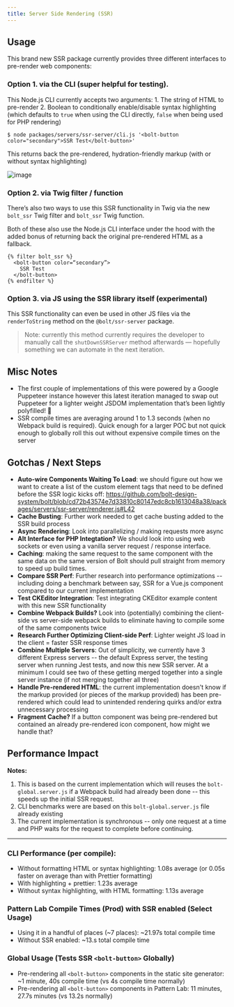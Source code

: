 ```yaml
---
title: Server Side Rendering (SSR)
---
```


## Usage
This brand new SSR package currently provides three different interfaces to pre-render web components:

### Option 1. via the CLI (super helpful for testing). 

This Node.js CLI currently accepts two arguments:
    1. The string of HTML to pre-render
    2. Boolean to conditionally enable/disable syntax highlighting (which defaults to `true` when using the CLI directly, `false` when being used for PHP rendering)

```
$ node packages/servers/ssr-server/cli.js '<bolt-button color="secondary">SSR Test</bolt-button>'
```

This returns back the pre-rendered, hydration-friendly markup (with or without syntax highlighting)

![image](https://user-images.githubusercontent.com/1617209/54199749-1a682600-44a0-11e9-8692-178f81173c44.png)

### Option 2. via Twig filter / function
There’s also two ways to use this SSR functionality in Twig via the new `bolt_ssr` Twig filter and `bolt_ssr` Twig function. 

Both of these also use the Node.js CLI interface under the hood with the added bonus of returning back the original pre-rendered HTML as a fallback.
```
{% filter bolt_ssr %}
  <bolt-button color=“secondary”>
    SSR Test
  </bolt-button>
{% endfilter %}
```

### Option 3. via JS using the SSR library itself (experimental)

This SSR functionality can even be used in other JS files via the `renderToString` method on the `@bolt/ssr-server` package.

> Note: currently this method currently requires the developer to manually call the `shutDownSSRServer` method afterwards — hopefully something we can automate in the next iteration.



## Misc Notes

- The first couple of implementations of this were powered by a Google Puppeteer instance however this latest iteration managed to swap out Puppeteer for a lighter weight JSDOM implementation that’s been lightly polyfilled! 🎉
- SSR compile times are averaging around 1 to 1.3 seconds (when no Webpack build is required). Quick enough for a larger POC but not quick enough to globally roll this out without expensive compile times on the server   


## Gotchas / Next Steps

- **Auto-wire Components Waiting To Load**: we should figure out how we want to create a list of the custom element tags that need to be defined before the SSR logic kicks off: https://github.com/bolt-design-system/bolt/blob/cd72b43574e7d33810c80147edc8cb1613048a38/packages/servers/ssr-server/renderer.js#L42 
- **Cache Busting**: Further work needed to get cache busting added to the SSR build process
- **Async Rendering**: Look into parallelizing / making requests more async
- **Alt Interface for PHP Integtation?** We should look into using web sockets or even using a vanilla server request / response interface.
- **Caching**: making the same request to the same component with the same data on the same version of Bolt should pull straight from memory to speed up build times.
- **Compare SSR Perf**: Further research into performance optimizations -- including doing a benchmark between say, SSR for a Vue.js component compared to our current implementation
- **Test CKEditor Integration**: Test integrating CKEditor example content with this new SSR functionality
- **Combine Webpack Builds?** Look into (potentially) combining the client-side vs server-side webpack builds to eliminate having to compile some of the same components twice
- **Research Further Optimizing Client-side Perf**: Lighter weight JS load in the client = faster SSR response times
- **Combine Multiple Servers**: Out of simplicity, we currently have 3 different Express servers -- the default Express server, the testing server when running Jest tests, and now this new SSR server. At a minimum I could see two of these getting merged together into a single server instance (if not merging together all three)
- **Handle Pre-rendered HTML**: the current implementation doesn't know if the markup provided (or pieces of the markup provided) has been pre-rendered which could lead to unintended rendering quirks and/or extra unnecessary processing 
- **Fragment Cache?** If a button component was being pre-rendered but contained an already pre-rendered icon component, how might we handle that?


## Performance Impact

**Notes:**
1. This is based on the current implementation which will reuses the `bolt-global.server.js` if a Webpack build had already been done -- this speeds up the initial SSR request.
2. CLI benchmarks were are based on this `bolt-global.server.js` file already existing
3. The current implementation is synchronous -- only one request at a time and PHP waits for the request to complete before continuing.

<hr>

### CLI Performance (per compile):
- Without formatting HTML or syntax highlighting: 1.08s average (or 0.05s faster on average than with Prettier formatting)
- With highlighting + prettier: 1.23s average
- Without syntax highlighting, with HTML formatting: 1.13s average

### Pattern Lab Compile Times (Prod) with SSR enabled (Select Usage)
- Using it in a handful of places (~7 places): ~21.97s total compile time
- Without SSR enabled: ~13.s total compile time

### Global Usage (Tests SSR `<bolt-button>` Globally)
- Pre-rendering all `<bolt-button>` components in the static site generator: ~1 minute, 40s compile time (vs 4s compile time normally)
- Pre-rendering all `<bolt-button>` components in Pattern Lab: 11 minutes, 27.7s minutes (vs 13.2s normally)